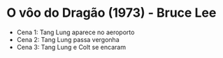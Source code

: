 # O vôo do Dragão (1973) - Bruce Lee
- Cena 1: Tang Lung aparece no aeroporto
- Cena 2: Tang Lung passa vergonha
- Cena 3: Tang Lung e Colt se encaram
